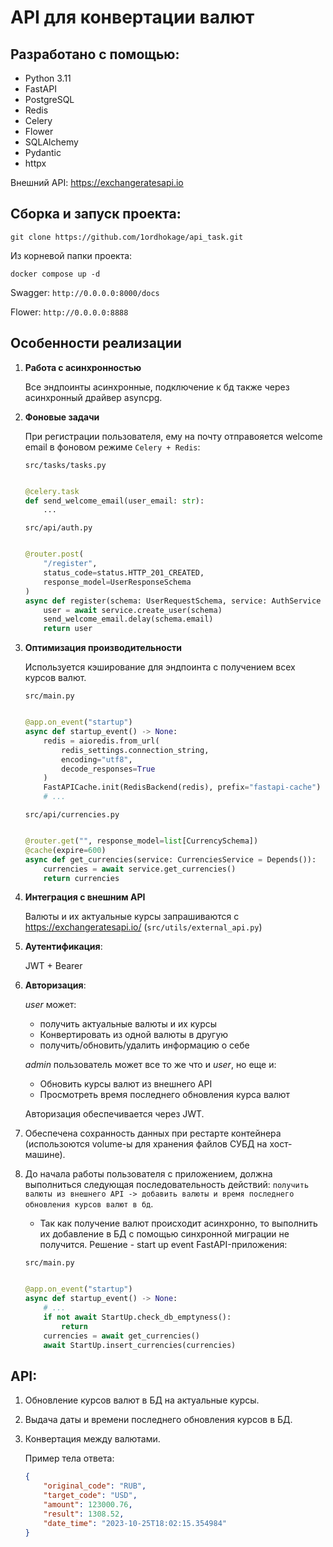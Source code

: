 
# API для конвертации валют

## Разработано с помощью:
- Python 3.11
- FastAPI 
- PostgreSQL
- Redis
- Celery
- Flower
- SQLAlchemy 
- Pydantic 
- httpx 

Внешний API: https://exchangeratesapi.io

## Сборка и запуск проекта:
    git clone https://github.com/1ordhokage/api_task.git
Из корневой папки проекта:

    docker compose up -d
    

Swagger: `http://0.0.0.0:8000/docs`

Flower: `http://0.0.0.0:8888`




## Особенности реализации

1) __Работа с асинхронностью__
    
    Все эндпоинты асинхронные, подключение к бд также через асинхронный драйвер asyncpg.

2) __Фоновые задачи__

    При регистрации пользователя, ему на почту отправояется welcome email в фоновом режиме `Celery + Redis`:

    `src/tasks/tasks.py`
    ```Python
    
   @celery.task
    def send_welcome_email(user_email: str):
        ...
    ```

    
    `src/api/auth.py`
    ```Python
    
    @router.post(
        "/register",
        status_code=status.HTTP_201_CREATED,
        response_model=UserResponseSchema
    )
    async def register(schema: UserRequestSchema, service: AuthService = Depends()):
        user = await service.create_user(schema)
        send_welcome_email.delay(schema.email)
        return user

    ```

3) __Оптимизация производительности__

    Используется кэширование для эндпоинта с получением всех курсов валют.

    `src/main.py`
    ```Python
    
    @app.on_event("startup")
    async def startup_event() -> None:
        redis = aioredis.from_url(
            redis_settings.connection_string,
            encoding="utf8",
            decode_responses=True
        )
        FastAPICache.init(RedisBackend(redis), prefix="fastapi-cache")
        # ...
    ```

    
    `src/api/currencies.py`
    ```Python
    
    @router.get("", response_model=list[CurrencySchema])
    @cache(expire=600) 
    async def get_currencies(service: CurrenciesService = Depends()):
        currencies = await service.get_currencies()
        return currencies

    ```

4) __Интеграция с внешним API__

    Валюты и их актуальные курсы запрашиваются с  https://exchangeratesapi.io/ (`src/utils/external_api.py`)

5) __Аутентификация__:
    
    JWT + Bearer

6) __Авторизация__:

    _user_ может:
    - получить актуальные валюты и их курсы
    - Конвертировать из одной валюты в другую
    - получить/обновить/удалить информацию о себе

    _admin_ пользователь может все то же что и _user_, но еще и:
    - Обновить курсы валют из внешнего API
    - Просмотреть время последнего обновления курса валют

    Авторизация обеспечивается через JWT. 

7) Обеспечена сохранность данных при рестарте контейнера (использоются volume-ы для хранения файлов СУБД на хост-машине).

8) До начала работы пользователя с приложением, должна выполниться следующая последовательность действий: 
        `получить валюты из внешнего API -> добавить валюты и время последнего обновления курсов валют в бд`. 
        
    - Так как получение валют происходит асинхронно, то выполнить их добавление в БД с помощью синхронной миграции не получится. Решение - start up event FastAPI-приложения:

    `src/main.py`
    ```Python
    
    @app.on_event("startup")
    async def startup_event() -> None:
        # ...
        if not await StartUp.check_db_emptyness():
            return
        currencies = await get_currencies()
        await StartUp.insert_currencies(currencies)

    ```



## API:

1) Обновление курсов валют в БД на актуальные курсы.

 

    
2) Выдача даты и времени последнего обновления курсов в БД.

   



3) Конвертация между валютами.
   

   

  
    Пример тела ответа:

    ```JSON
    {
        "original_code": "RUB",
        "target_code": "USD",
        "amount": 123000.76,
        "result": 1308.52,
        "date_time": "2023-10-25T18:02:15.354984"
    }
    ```
    
